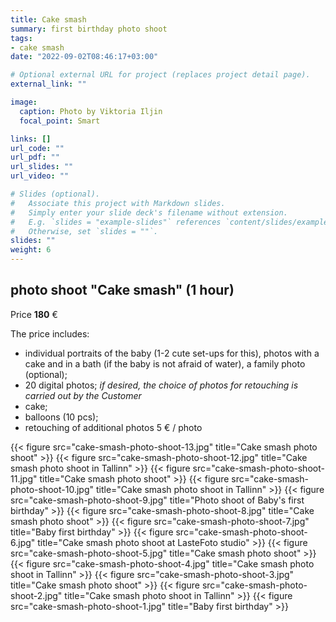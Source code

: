 ```yaml
---
title: Cake smash
summary: first birthday photo shoot
tags:
- cake smash
date: "2022-09-02T08:46:17+03:00"

# Optional external URL for project (replaces project detail page).
external_link: ""

image:
  caption: Photo by Viktoria Iljin
  focal_point: Smart

links: []
url_code: ""
url_pdf: ""
url_slides: ""
url_video: ""

# Slides (optional).
#   Associate this project with Markdown slides.
#   Simply enter your slide deck's filename without extension.
#   E.g. `slides = "example-slides"` references `content/slides/example-slides.md`.
#   Otherwise, set `slides = ""`.
slides: ""
weight: 6
---
```


## photo shoot "Cake smash" (1 hour)

Price **180** €

The price includes:

* individual portraits of the baby (1-2 cute set-ups for this), photos with a cake and in a bath (if the baby is not afraid of water), a family photo (optional);
* 20 digital photos;
_if desired, the choice of photos for retouching is carried out by the Customer_
* cake;
* balloons (10 pcs);
* retouching of additional photos 5 € / photo

{{< figure src="cake-smash-photo-shoot-13.jpg" title="Cake smash photo shoot" >}}
{{< figure src="cake-smash-photo-shoot-12.jpg" title="Cake smash photo shoot in Tallinn" >}}
{{< figure src="cake-smash-photo-shoot-11.jpg" title="Cake smash photo shoot" >}}
{{< figure src="cake-smash-photo-shoot-10.jpg" title="Cake smash photo shoot in Tallinn" >}}
{{< figure src="cake-smash-photo-shoot-9.jpg" title="Photo shoot of Baby's first birthday" >}}
{{< figure src="cake-smash-photo-shoot-8.jpg" title="Cake smash photo shoot" >}}
{{< figure src="cake-smash-photo-shoot-7.jpg" title="Baby first birthday" >}}
{{< figure src="cake-smash-photo-shoot-6.jpg" title="Cake smash photo shoot at LasteFoto studio" >}}
{{< figure src="cake-smash-photo-shoot-5.jpg" title="Cake smash photo shoot" >}}
{{< figure src="cake-smash-photo-shoot-4.jpg" title="Cake smash photo shoot in Tallinn" >}}
{{< figure src="cake-smash-photo-shoot-3.jpg" title="Cake smash photo shoot" >}}
{{< figure src="cake-smash-photo-shoot-2.jpg" title="Cake smash photo shoot in Tallinn" >}}
{{< figure src="cake-smash-photo-shoot-1.jpg" title="Baby first birthday" >}}